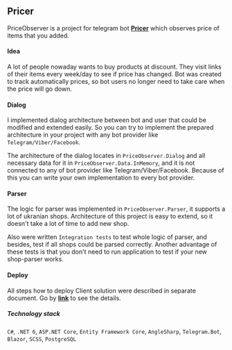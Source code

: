 ## Pricer
PriceObserver is a project for telegram bot [**Pricer**](https://t.me/pricer_official_bot) which observes price of items that you added. 

#### Idea
A lot of people nowaday wants to buy products at discount. They visit links of their items 
every week/day to see if price has changed. Bot was created to track automatically prices, so bot users no longer need to take care when the price will go down.

#### Dialog
I implemented dialog architecture between bot and user that could be modified and extended easily. So you can try to implement the prepared architecture in your project with any bot provider like `Telegram/Viber/Facebook`.

The architecture of the dialog locates in `PriceObserver.Dialog` and all necessary data for it in `PriceObserver.Data.InMemory`, and it is not connected to any of bot provider like Telegram/Viber/Facebook. Because of this you can write your own implementation to every bot provider.

#### Parser
The logic for parser was implemented in `PriceObserver.Parser`, it supports a lot of ukranian shops. Architecture of this project is easy to extend, so it doesn't take a lot of time to add new shop.

Also were written `Integration tests` to test whole logic of parser, and besides, test if all shops could be parsed correctly. Another advantage of these tests is that you don't need to run application to test if your new shop-parser works.

#### Deploy 
All steps how to deploy Client solution were described in separate document. Go by [**link**](https://github.com/DanielNovikov/PriceObserver/blob/master/Client/DEPLOY.md) to see the details.

##### Technology stack
`C#`, `.NET 6`, `ASP.NET Core`, `Entity Framework Core`, `AngleSharp`, `Telegram.Bot`, `Blazor`, `SCSS`, `PostgreSQL`
